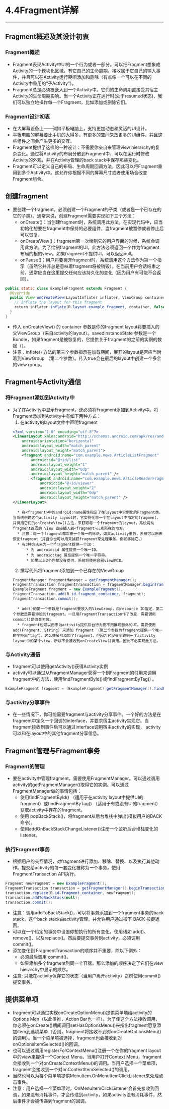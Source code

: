 # 4.4Fragment详解
---
## **Fragment概述及其设计初衷**
### Fragment概述
* Fragment表现Activity中UI的一个行为或者一部分。可以把Fragment想象成Activity的一个模块化区域，有它自己的生命周期，接收属于它自己的输入事件，并且可以在Activity运行期间添加和删除（有点像一个可以在不同的Activity中重用的“子Activity”）。
* Fragment总是必须被嵌入到一个Activity中。它们的生命周期直接受其宿主Activity的生命周期影响。当一个Activity正在运行时(处于resumed状态)，我们可以独立地操作每一个Fragment，比如添加或删除它们。

### Fragment设计初衷
* 在大屏幕设备上——例如平板电脑上，支持更加动态和灵活的UI设计。
* 平板电脑的屏幕要比手机的大得多，有更多的空间来放更多的UI组件，并且这些组件之间会产生更多的交互。
* Fragment提供了这样的一种设计：不需要你亲自来管理view hierarchy的复杂变化。通过将Activity的布局分散到Fragment中，可以在运行时修改Activity的外观，并在Activity管理的back stack中保存那些变化。
* Fragment可以定义自己的布局、生命周期回调方法，因此可以将Fragment重用到多个Activity中。这允许你根据不同的屏幕尺寸或者使用场合改变Fragment组合。

## **创建fragment**
* 要创建一个fragment，必须创建一个Fragment的子类（或者是一个已存在的它的子类）。通常来说，创建Fragment需要实现如下三个方法：
	* onCreate()：当创建fragment时，系统调用此方法。在实现代码中，应当初始化想要在fragment中保持的必要组件，当fragment被暂停或者停止后可以恢复。
	* onCreateView()：fragment第一次绘制它的用户界面的时候，系统会调用此方法。为了绘制fragment的UI，此方法必须返回一个作为fragment布局的根的view。如果fragment不提供UI，可以返回null。
	* onPause()：用户将要离开fragment时，系统调用这个方法作为第一个指示（虽然它并非总是意味着fragment将被销毁）。在当前用户会话结束之前，通常应当在这里提交任何应该持久化的变化（因为用户有可能不会返回）。 

```java
public static class ExampleFragment extends Fragment {
  @Override
  public View onCreateView(LayoutInflater inflater, ViewGroup container, Bundle savedInstanceState) {
    // Inflate the layout for this fragment
    return inflater.inflate(R.layout.example_fragment, container, false);
  }
}
```
* 传入 onCreateView() 的 container 参数是你的fragment layout将要插入的父ViewGroup（来自activity的layout）。savedInstanceState 参数是一个Bundle，如果fragment是被恢复的，它提供关于fragment的之前的实例的数据（）。
* 注意：inflate() 方法的第三个参数指示在加载期间，展开的layout是否应当附着到ViewGroup （第二个参数）。传入true会在最后的layout中创建一个多余的view group。

## **Fragment与Activity通信**
### 将Fragment添加到Activity中
* 为了在Activity中显示Fragment，还必须将Fragment添加到Activity中。将Fragment添加到Activity中有如下两种方式：
	1. 在activity的layout文件中声明fragment
	```xml
	<?xml version="1.0" encoding="utf-8"?> 
	<LinearLayout xmlns:android="http://schemas.android.com/apk/res/android"
		android:orientation="horizontal"
		android:layout_width="match_parent"
		android:layout_height="match_parent">
		<fragment android:name="com.example.news.ArticleListFragment"
			android:id="@+id/list"
			android:layout_weight="1"
			android:layout_width="0dp"
			android:layout_height="match_parent" />
			<fragment android:name="com.example.news.ArticleReaderFragment" 
				android:id="@+id/viewer"
				android:layout_weight="2"
				android:layout_width="0dp"
				android:layout_height="match_parent" />
	</LinearLayout>
	```
		* 在<fragment>中的android:name属性指定了在layout中实例化的Fragment类。当系统创建这个activity layout时，它实例化每一个在layout中指定的fragment，并调用它们的onCreateView()方法，来获取每一个fragment的layout，系统将从fragment返回的 View 直接插入到<fragment>元素所在的地方。
		* 注意：每一个fragment都需要一个唯一的标识，如果activity重启，系统可以用来恢复fragment（并且你也可以用来捕获fragment来处理事务，例如移除它。）
		* 有3种方法来为一个fragment提供一个ID：
			* 为 android:id 属性提供一个唯一ID。
			* 为 android:tag 属性提供一个唯一字符串。
			* 如果以上2个你都没有提供，系统将使用容器view的ID。

	2. 撰写代码将fragment添加到一个已存在的ViewGroup
	```java
	FragmentManager fragmentManager = getFragmentManager(); 
	FragmentTransaction fragmentTransaction = fragmentManager.beginTransaction(); 
	ExampleFragment fragment = new ExampleFragment(); 
	fragmentTransaction.add(R.id.fragment_container, fragment); 
	fragmentTransaction.commit(); 
	```
		* add()的第一个参数是fragment要放入的ViewGroup，由resource ID指定，第二个参数是需要添加的fragment。一旦用FragmentTransaction作了改变，需要调用commit()使改变生效。
		* fragment也可以用来为activity提供后台行为而不用展现额外的UI。需要使用 add(Fragment, String) 来添加 fragment （第二个参数为fragment提供一个唯一的字符串"tag"）。这么做虽然添加了fragment，但因为它没有关联到一个activity layout中的某个view，所以不会接收到onCreateView()调用。因此不必实现此方法。

### 与Activity通信
* fragment可以使用getActivity()获得Activity实例
* activity可以通过从FragmentManager获得一个到Fragment的引用来调用fragment中的方法，使用findFragmentById()或findFragmentByTag() 。
```java
ExampleFragment fragment = (ExampleFragment) getFragmentManager().findFragmentById(R.id.example_fragment); 
```


### 与activity分享事件
* 在一些情况下，你可能需要fragment与activity分享事件。一个好的方法是在fragment中定义一个回调的interface，并要求宿主activity实现它。当fragment接收到事件后可以通过interface调用宿主activity的实现， activity可以和在layout中的其他fragment分享信息。

## **Fragment管理与Fragment事务**
### Fragment的管理
* 要在activity中管理fragment，需要使用FragmentManager。可以通过调用activity的getFragmentManager()取得它的实例。可以通过FragmentManager做的事情包括：
	* 使用findFragmentById() （适用于在activity layout中提供UI的fragment）或findFragmentByTag() （适用于有或没有UI的fragment）获取activity中存在的fragment。
 	* 使用 popBackStack()，将fragment从后台堆栈中弹出(模拟用户的BACK 命令)。
	* 使用addOnBackStackChangeListener()注册一个监听后台堆栈变化的listener。

### 执行Fragment事务
* 根据用户的交互情况，对fragment进行添加、移除、替换、以及执行其他动作。提交给activity的每一套变化被称为一个事务，使用FragmentTransaction API执行。
```java
Fragment newFragment = new ExampleFragment();
FragmentTransaction transaction = getFragmentManager().beginTransaction();
transaction.replace(R.id.fragment_container, newFragment);
transaction.addToBackStack(null);
transaction.commit();
```
* 注意：调用addToBackStack()，可以将事务添加到一个fragment事务的back stack，这个back stack由activity管理，并允许用户通过按下 BACK 按键返回。
* 可以在一个给定的事务中设置你想执行的所有变化，使用诸如 add()、remove()、以及replace()。然后要提交事务到activity，必须调用 commit()。
* 添加变化到 FragmentTransaction的顺序并不重要，除以下例外：
	* 必须最后调用 commit()。
	* 如果添加多个fragment到同一个容器，那么添加的顺序决定了它们在view hierarchy中显示的顺序。
* 注意: 只能在activity保存它的状态（当用户离开activity）之前使用commit()提交事务。

## **提供菜单项**
* fragment可以通过实现onCreateOptionMenu()提供菜单项给activity的Options Men（以此类推，Action Bar也一样）。为了使这个方法接收调用，你必须在onCreate()期间调用setHasOptionsMenu()来指出fragment愿意添加item到选项菜单（否则，fragment将接收不到对onCreateOptionsMenu()的调用）。当一个菜单项被选择，fragment也会接收到对onOptionsItemSelected()的回调。
* 也可以通过调用registerForContextMenu()注册一个在你的fragment layout中的view来提供一个Context Menu。当用户打开Context Menu，fragment会接收到一个对onCreateContextMenu()的调用。当用户选择一个菜单项，fragment会接收到一个对onContextItemSelected()的调用。
* 当然也可以为每个菜单项提供MenuItem.OnMenuItemClickListener来处理点击事件。
* 注意：用户选择一个菜单项时，OnMenuItemClickListener会首先接收到回调，如果没有消耗事件，才会传递到activity，如果activity没有消耗事件，然后事件才会被传递到fragment的回调。